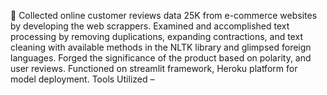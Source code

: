 	Collected online customer reviews data 25K from e-commerce websites by developing the web scrappers. Examined and accomplished text processing by removing duplications, expanding contractions, and text cleaning with available methods in the NLTK library and glimpsed foreign languages. Forged the significance of the product based on polarity, and user reviews. Functioned on streamlit framework, Heroku platform for model deployment. Tools Utilized –
